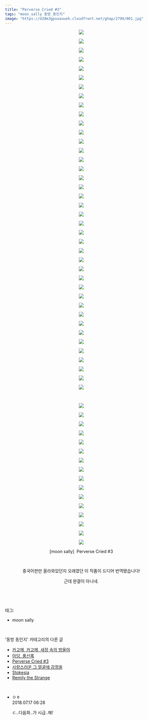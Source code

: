 ```yaml
---
title: "Perverse Cried #3"
tags: "moon_sally 동방_동인지"
image: "https://d28m3gpsoauueh.cloudfront.net/ghap/2799/001.jpg"
---
```

<div class="article">
<p style="text-align: center; clear: none; float: none;"><img src="{{ site.imgserver4 }}/ghap/2799/001.jpg"/></p>
<p style="text-align: center; clear: none; float: none;"><img src="{{ site.imgserver4 }}/ghap/2799/002.jpg"/></p>
<p style="text-align: center; clear: none; float: none;"><img src="{{ site.imgserver4 }}/ghap/2799/003.jpg"/></p>
<p style="text-align: center; clear: none; float: none;"><img src="{{ site.imgserver4 }}/ghap/2799/004.jpg"/></p>
<p style="text-align: center; clear: none; float: none;"><img src="{{ site.imgserver4 }}/ghap/2799/005.jpg"/></p>
<p style="text-align: center; clear: none; float: none;"><img src="{{ site.imgserver4 }}/ghap/2799/006.jpg"/></p>
<p style="text-align: center; clear: none; float: none;"><img src="{{ site.imgserver4 }}/ghap/2799/007.jpg"/></p>
<p style="text-align: center; clear: none; float: none;"><img src="{{ site.imgserver4 }}/ghap/2799/008.jpg"/></p>
<p style="text-align: center; clear: none; float: none;"><img src="{{ site.imgserver4 }}/ghap/2799/009.jpg"/></p>
<p style="text-align: center; clear: none; float: none;"><img src="{{ site.imgserver4 }}/ghap/2799/010.jpg"/></p>
<p style="text-align: center; clear: none; float: none;"><img src="{{ site.imgserver4 }}/ghap/2799/011.jpg"/></p>
<p style="text-align: center; clear: none; float: none;"><img src="{{ site.imgserver4 }}/ghap/2799/012.jpg"/></p>
<p style="text-align: center; clear: none; float: none;"><img src="{{ site.imgserver4 }}/ghap/2799/013.jpg"/></p>
<p style="text-align: center; clear: none; float: none;"><img src="{{ site.imgserver4 }}/ghap/2799/014.jpg"/></p>
<p style="text-align: center; clear: none; float: none;"><img src="{{ site.imgserver4 }}/ghap/2799/015.jpg"/></p>
<p style="text-align: center; clear: none; float: none;"><img src="{{ site.imgserver4 }}/ghap/2799/016.jpg"/></p>
<p style="text-align: center; clear: none; float: none;"><img src="{{ site.imgserver4 }}/ghap/2799/017.jpg"/></p>
<p style="text-align: center; clear: none; float: none;"><img src="{{ site.imgserver4 }}/ghap/2799/018.jpg"/></p>
<p style="text-align: center; clear: none; float: none;"><img src="{{ site.imgserver4 }}/ghap/2799/019.jpg"/></p>
<p style="text-align: center; clear: none; float: none;"><img src="{{ site.imgserver4 }}/ghap/2799/020.jpg"/></p>
<p style="text-align: center; clear: none; float: none;"><img src="{{ site.imgserver4 }}/ghap/2799/021.jpg"/></p>
<p style="text-align: center; clear: none; float: none;"><img src="{{ site.imgserver4 }}/ghap/2799/022.jpg"/></p>
<p style="text-align: center; clear: none; float: none;"><img src="{{ site.imgserver4 }}/ghap/2799/023.jpg"/></p>
<p style="text-align: center; clear: none; float: none;"><img src="{{ site.imgserver4 }}/ghap/2799/024.jpg"/></p>
<p style="text-align: center; clear: none; float: none;"><img src="{{ site.imgserver4 }}/ghap/2799/025.jpg"/></p>
<p style="text-align: center; clear: none; float: none;"><img src="{{ site.imgserver4 }}/ghap/2799/026.jpg"/></p>
<p style="text-align: center; clear: none; float: none;"><img src="{{ site.imgserver4 }}/ghap/2799/027.jpg"/></p>
<p style="text-align: center; clear: none; float: none;"><img src="{{ site.imgserver4 }}/ghap/2799/028.jpg"/></p>
<p style="text-align: center; clear: none; float: none;"><img src="{{ site.imgserver4 }}/ghap/2799/029.jpg"/></p>
<p style="text-align: center; clear: none; float: none;"><img src="{{ site.imgserver4 }}/ghap/2799/030.jpg"/></p>
<p style="text-align: center; clear: none; float: none;"><img src="{{ site.imgserver4 }}/ghap/2799/031.jpg"/></p>
<p style="text-align: center; clear: none; float: none;"><img src="{{ site.imgserver4 }}/ghap/2799/032.jpg"/></p>
<p style="text-align: center; clear: none; float: none;"><img src="{{ site.imgserver4 }}/ghap/2799/033.jpg"/></p>
<p style="text-align: center; clear: none; float: none;"><img src="{{ site.imgserver4 }}/ghap/2799/034.jpg"/></p>
<p style="text-align: center; clear: none; float: none;"><img src="{{ site.imgserver4 }}/ghap/2799/035.jpg"/></p>
<p style="text-align: center; clear: none; float: none;"><img src="{{ site.imgserver4 }}/ghap/2799/036.jpg"/></p>
<p style="text-align: center; clear: none; float: none;"><img src="{{ site.imgserver4 }}/ghap/2799/037.jpg"/></p>
<p style="text-align: center; clear: none; float: none;"><img src="{{ site.imgserver4 }}/ghap/2799/038.jpg"/></p>
<p style="text-align: center; clear: none; float: none;"><img src="{{ site.imgserver4 }}/ghap/2799/039.jpg"/></p>
<p style="text-align: center; clear: none; float: none;"><img src="{{ site.imgserver4 }}/ghap/2799/040.jpg"/></p>
<p style="text-align: center; clear: none; float: none;"><br/></p>
<p style="text-align: center; clear: none; float: none;"><img src="{{ site.imgserver4 }}/ghap/2799/041.jpg"/></p>
<p style="text-align: center; clear: none; float: none;"><img src="{{ site.imgserver4 }}/ghap/2799/042.jpg"/></p>
<p style="text-align: center; clear: none; float: none;"><img src="{{ site.imgserver4 }}/ghap/2799/043.jpg"/></p>
<p style="text-align: center; clear: none; float: none;"><img src="{{ site.imgserver4 }}/ghap/2799/044.jpg"/></p>
<p style="text-align: center; clear: none; float: none;"><img src="{{ site.imgserver4 }}/ghap/2799/045.jpg"/></p>
<p style="text-align: center; clear: none; float: none;"><img src="{{ site.imgserver4 }}/ghap/2799/046.jpg"/></p>
<p style="text-align: center; clear: none; float: none;"><img src="{{ site.imgserver4 }}/ghap/2799/047.jpg"/></p>
<p style="text-align: center; clear: none; float: none;"><img src="{{ site.imgserver4 }}/ghap/2799/048.jpg"/></p>
<p style="text-align: center; clear: none; float: none;"><img src="{{ site.imgserver4 }}/ghap/2799/049.jpg"/></p>
<p style="text-align: center; clear: none; float: none;"><img src="{{ site.imgserver4 }}/ghap/2799/050.jpg"/></p>
<p style="text-align: center; clear: none; float: none;"><img src="{{ site.imgserver4 }}/ghap/2799/051.jpg"/></p>
<p style="text-align: center; clear: none; float: none;"><img src="{{ site.imgserver4 }}/ghap/2799/052.jpg"/></p>
<p style="text-align: center; clear: none; float: none;"><img src="{{ site.imgserver4 }}/ghap/2799/053.jpg"/></p>
<p style="text-align: center; clear: none; float: none;"><img src="{{ site.imgserver4 }}/ghap/2799/054.jpg"/></p>
<p style="text-align: center; clear: none; float: none;"><img src="{{ site.imgserver4 }}/ghap/2799/055.jpg"/></p>
<p style="text-align: center; clear: none; float: none;"><img src="{{ site.imgserver4 }}/ghap/2799/056.jpg"/></p>
<p style="text-align: center; clear: none; float: none;">[moon sally]  Perverse Cried #3</p>
<p style="text-align: center; clear: none; float: none;"><br/></p>
<p style="text-align: center; clear: none; float: none;">중국어판만 올라와있던지 오래였던 이 작품이 드디어 번역됐습니다!</p>
<p style="text-align: center; clear: none; float: none;">근데 완결이 아니네.<br/></p>
<p><br/></p>
</div><br/>
<div class="tagTrail">
<p>태그: </p>
<ul>
<li>moon sally</li>
</ul>
</div><br/>
<div class="another">
<p>'동방 동인지' 카테고리의 다른 글</p>
<ul>
<li><a href="/ghap_2801">카고메, 카고메, 새장 속의 방울아</a></li>
<li><a href="/ghap_2800">아담. 풍신록</a></li>
<li><a href="/ghap_2799">Perverse Cried #3</a></li>
<li><a href="/ghap_2798">사랑스러운 그 얼굴에 감정을</a></li>
<li><a href="/ghap_2797">Stokesia</a></li>
<li><a href="/ghap_2796">Remily the Strange</a></li>
</ul>
</div><br/>
<div class="cb_module cb_fluid">
<div class="cb_wrt cb_profile">
<div class="comment">
<ul>
<li class="cb_thumb_off" id="comment15288348">
<div class="cb_comment_area">
<div class="cb_info_area">
<div class="cb_section">
<span class="cb_nick_name">ㅇㅎ</span>
</div>
<div class="cb_section">
<span class="cb_date">2018.07.17 06:28 </span>
</div>
</div>
<div class="cb_dsc_comment">
<p class="cb_dsc">
											ㄷ..다음화..가 시급..해!
										</p>
</div>
</div></li>
</ul>
</div>
</div><!-- commentList close -->
</div><br/>
